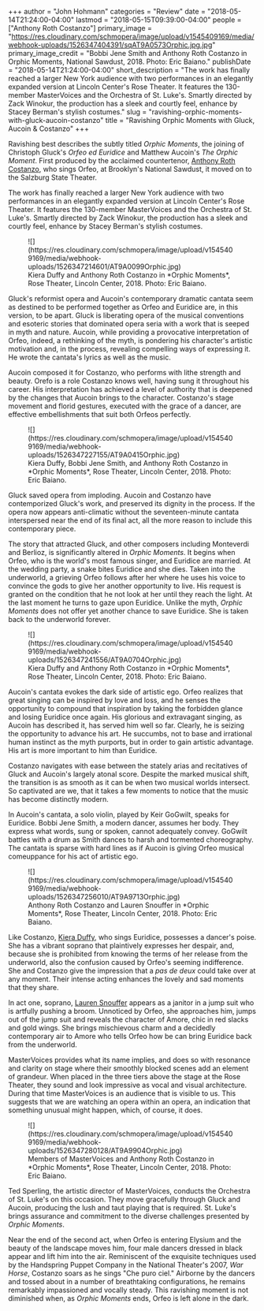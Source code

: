 +++
author = "John Hohmann"
categories = "Review"
date = "2018-05-14T21:24:00-04:00"
lastmod = "2018-05-15T09:39:00-04:00"
people = ["Anthony Roth Costanzo"]
primary_image = "https://res.cloudinary.com/schmopera/image/upload/v1545409169/media/webhook-uploads/1526347404391/sqAT9A0573Orphic.jpg.jpg"
primary_image_credit = "Bobbi Jene Smith and Anthony Roth Costanzo in Orphic Moments, National Sawdust, 2018. Photo: Eric Baiano."
publishDate = "2018-05-14T21:24:00-04:00"
short_description = "The work has finally reached a larger New York audience with two performances in an elegantly expanded version at Lincoln Center&#039;s Rose Theater. It features the 130-member MasterVoices and the Orchestra of St. Luke&#039;s. Smartly directed by Zack Winokur, the production has a sleek and courtly feel, enhance by Stacey Berman&#039;s stylish costumes."
slug = "ravishing-orphic-moments-with-gluck-aucoin-costanzo"
title = "Ravishing Orphic Moments with Gluck, Aucoin &amp; Costanzo"
+++

Ravishing best describes the subtly titled *Orphic Moments*, the joining of Christoph Gluck's *Orfeo ed Euridice* and Matthew Aucoin's *The Orphic Moment*. First produced by the acclaimed countertenor, [Anthony Roth Costanzo](/scene/people/anthony-roth-costanzo/), who sings Orfeo, at Brooklyn's National Sawdust, it moved on to the Salzburg State Theater.

The work has finally reached a larger New York audience with two performances in an elegantly expanded version at Lincoln Center's Rose Theater. It features the 130-member MasterVoices and the Orchestra of St. Luke's. Smartly directed by Zack Winokur, the production has a sleek and courtly feel, enhance by Stacey Berman's stylish costumes.

<figure data-type="image">
![](https://res.cloudinary.com/schmopera/image/upload/v1545409169/media/webhook-uploads/1526347214601/AT9A0099Orphic.jpg)
<figcaption>Kiera Duffy and Anthony Roth Costanzo in *Orphic Moments*, Rose Theater, Lincoln Center, 2018. Photo: Eric Baiano.</figcaption>
</figure>

Gluck's reformist opera and Aucoin's contemporary dramatic cantata seem as destined to be performed together as Orfeo and Euridice are, in this version, to be apart. Gluck is liberating opera of the musical conventions and esoteric stories that dominated opera seria with a work that is seeped in myth and nature. Aucoin, while providing a provocative interpretation of Orfeo, indeed, a rethinking of the myth, is pondering his character's artistic motivation and, in the process, revealing compelling ways of expressing it. He wrote the cantata's lyrics as well as the music.

Aucoin composed it for Costanzo, who performs with lithe strength and beauty. Orefo is a role Costanzo knows well, having sung it throughout his career. His interpretation has achieved a level of authority that is deepened by the changes that Aucoin brings to the character. Costanzo's stage movement and florid gestures, executed with the grace of a dancer, are effective embellishments that suit both Orfeos perfectly.

<figure data-type="image">
![](https://res.cloudinary.com/schmopera/image/upload/v1545409169/media/webhook-uploads/1526347227155/AT9A0415Orphic.jpg)
<figcaption>Kiera Duffy, Bobbi Jene Smith, and Anthony Roth Costanzo in *Orphic Moments*, Rose Theater, Lincoln Center, 2018. Photo: Eric Baiano.</figcaption>
</figure>

Gluck saved opera from imploding. Aucoin and Costanzo have contemporized Gluck's work, and preserved its dignity in the process. If the opera now appears anti-climatic without the seventeen-minute cantata interspersed near the end of its final act, all the more reason to include this contemporary piece.

The story that attracted Gluck, and other composers including Monteverdi and Berlioz, is significantly altered in *Orphic Moments*. It begins when Orfeo, who is the world's most famous singer, and Euridice are married. At the wedding party, a snake bites Euridice and she dies. Taken into the underworld, a grieving Orfeo follows after her where he uses his voice to convince the gods to give her another opportunity to live. His request is granted on the condition that he not look at her until they reach the light. At the last moment he turns to gaze upon Euridice. Unlike the myth, *Orphic Moments* does not offer yet another chance to save Euridice. She is taken back to the underworld forever.

<figure data-type="image">
![](https://res.cloudinary.com/schmopera/image/upload/v1545409169/media/webhook-uploads/1526347241556/AT9A0704Orphic.jpg)
<figcaption>Kiera Duffy and Anthony Roth Costanzo in *Orphic Moments*, Rose Theater, Lincoln Center, 2018. Photo: Eric Baiano.</figcaption>
</figure>

Aucoin's cantata evokes the dark side of artistic ego. Orfeo realizes that great singing can be inspired by love and loss, and he senses the opportunity to compound that inspiration by taking the forbidden glance and losing Euridice once again. His glorious and extravagant singing, as Aucoin has described it, has served him well so far. Clearly, he is seizing the opportunity to advance his art. He succumbs, not to base and irrational human instinct as the myth purports, but in order to gain artistic advantage. His art is more important to him than Euridice. 

Costanzo navigates with ease between the stately arias and recitatives of Gluck and Aucoin's largely atonal score. Despite the marked musical shift, the transition is as smooth as it can be when two musical worlds intersect. So captivated are we, that it takes a few moments to notice that the music has become distinctly modern.

In Aucoin's cantata, a solo violin, played by Keir GoGwilt, speaks for Euridice. Bobbi Jene Smith, a modern dancer, assumes her body. They express what words, sung or spoken, cannot adequately convey. GoGwilt battles with a drum as Smith dances to harsh and tormented choreography. The cantata is sparse with hard lines as if Aucoin is giving Orfeo musical comeuppance for his act of artistic ego.

<figure data-type="image">
![](https://res.cloudinary.com/schmopera/image/upload/v1545409169/media/webhook-uploads/1526347256010/AT9A9713Orphic.jpg)
<figcaption>Anthony Roth Costanzo and Lauren Snouffer in *Orphic Moments*, Rose Theater, Lincoln Center, 2018. Photo: Eric Baiano.</figcaption>
</figure>

Like Costanzo, [Kiera Duffy](/scene/people/kiera-duffy/), who sings Euridice, possesses a dancer's poise. She has a vibrant soprano that plaintively expresses her despair, and, because she is prohibited from knowing the terms of her release from the underworld, also the confusion caused by Orfeo's seeming indifference. She and Costanzo give the impression that a *pas de deux* could take over at any moment. Their intense acting enhances the lovely and sad moments that they share.

In act one, soprano, [Lauren Snouffer](/scene/people/lauren-snouffer/) appears as a janitor in a jump suit who is artfully pushing a broom. Unnoticed by Orfeo, she approaches him, jumps out of the jump suit and reveals the character of Amore, chic in red slacks and gold wings. She brings mischievous charm and a decidedly contemporary air to Amore who tells Orfeo how be can bring Euridice back from the underworld.

MasterVoices provides what its name implies, and does so with resonance and clarity on stage where their smoothly blocked scenes add an element of grandeur. When placed in the three tiers above the stage at the Rose Theater, they sound and look impressive as vocal and visual architecture. During that time MasterVoices is an audience that is visible to us. This suggests that we are watching an opera within an opera, an indication that something unusual might happen, which, of course, it does.

<figure data-type="image">
![](https://res.cloudinary.com/schmopera/image/upload/v1545409169/media/webhook-uploads/1526347280128/AT9A9904Orphic.jpg)
<figcaption>Members of MasterVoices and Anthony Roth Costanzo in *Orphic Moments*, Rose Theater, Lincoln Center, 2018. Photo: Eric Baiano.</figcaption>
</figure>

Ted Sperling, the artistic director of MasterVoices, conducts the Orchestra of St. Luke's on this occasion. They move gracefully through Gluck and Aucoin, producing the lush and taut playing that is required. St. Luke's brings assurance and commitment to the diverse challenges presented by *Orphic Moments*.

Near the end of the second act, when Orfeo is entering Elysium and the beauty of the landscape moves him, four male dancers dressed in black appear and lift him into the air. Reminiscent of the exquisite techniques used by the Handspring Puppet Company in the National Theater's 2007, *War Horse*, Costanzo soars as he sings "Che puro ciel." Airborne by the dancers and tossed about in a number of breathtaking configurations, he remains remarkably impassioned and vocally steady. This ravishing moment is not diminished when, as *Orphic Moments* ends, Orfeo is left alone in the dark.
